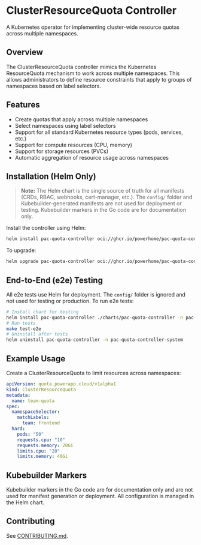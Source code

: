 # ClusterResourceQuota Controller

A Kubernetes operator for implementing cluster-wide resource quotas across multiple namespaces.

## Overview

The ClusterResourceQuota controller mimics the Kubernetes ResourceQuota mechanism to work across multiple namespaces. This allows administrators to define resource constraints that apply to groups of namespaces based on label selectors.

## Features

- Create quotas that apply across multiple namespaces
- Select namespaces using label selectors
- Support for all standard Kubernetes resource types (pods, services, etc.)
- Support for compute resources (CPU, memory)
- Support for storage resources (PVCs)
- Automatic aggregation of resource usage across namespaces

## Installation (Helm Only)

> **Note:** The Helm chart is the single source of truth for all manifests (CRDs, RBAC, webhooks, cert-manager, etc.). The `config/` folder and Kubebuilder-generated manifests are not used for deployment or testing. Kubebuilder markers in the Go code are for documentation only.

Install the controller using Helm:

```sh
helm install pac-quota-controller oci://ghcr.io/powerhome/pac-quota-controller-chart --version <version> -n pac-quota-controller-system --create-namespace
```

To upgrade:

```sh
helm upgrade pac-quota-controller oci://ghcr.io/powerhome/pac-quota-controller-chart --version <version> -n pac-quota-controller-system
```

## End-to-End (e2e) Testing

All e2e tests use Helm for deployment. The `config/` folder is ignored and not used for testing or production. To run e2e tests:

```sh
# Install chart for testing
helm install pac-quota-controller ./charts/pac-quota-controller -n pac-quota-controller-system --create-namespace
# Run tests
make test-e2e
# Uninstall after tests
helm uninstall pac-quota-controller -n pac-quota-controller-system
```

## Example Usage

Create a ClusterResourceQuota to limit resources across namespaces:

```yaml
apiVersion: quota.powerapp.cloud/v1alpha1
kind: ClusterResourceQuota
metadata:
  name: team-quota
spec:
  namespaceSelector:
    matchLabels:
      team: frontend
  hard:
    pods: "50"
    requests.cpu: "10"
    requests.memory: 20Gi
    limits.cpu: "20"
    limits.memory: 40Gi
```

## Kubebuilder Markers

Kubebuilder markers in the Go code are for documentation only and are not used for manifest generation or deployment. All configuration is managed in the Helm chart.

## Contributing

See [CONTRIBUTING.md](CONTRIBUTING.md).
